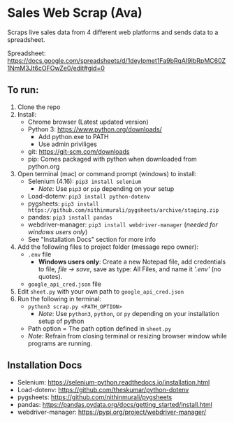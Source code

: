 # Sales Web Scrap (Ava)
Scraps live sales data from 4 different web platforms and sends data to a spreadsheet.

Spreadsheet: https://docs.google.com/spreadsheets/d/1deyIpmet1Fa9bRqAI9IbRpMC60Z1NmM3Jt6cOFOwZe0/edit#gid=0

## To run:
1. Clone the repo
2. Install:
    - Chrome browser (Latest updated version)
    - Python 3: https://www.python.org/downloads/
        - Add python.exe to PATH
        - Use admin priviliges
    - git: https://git-scm.com/downloads
    - pip: Comes packaged with python when downloaded from python.org
3. Open terminal (mac) or command prompt (windows) to install:
    - Selenium (4.16): `pip3 install selenium`
        - *Note*: Use `pip3` or `pip` depending on your setup
    - Load-dotenv: `pip3 install python-dotenv`
    - pygsheets: `pip3 install https://github.com/nithinmurali/pygsheets/archive/staging.zip`
    - pandas: `pip3 install pandas`
    - webdriver-manager: `pip3 install webdriver-manager` (*needed for windows users only*)
    - See "Installation Docs" section for more info
4. Add the following files to project folder (message repo owner):
    - `.env` file
        - **Windows users only**: Create a new Notepad file, add credentials to file, *file -> save*, save as type: All Files, and name it *'.env'* (no quotes).
    -  `google_api_cred.json` file
5. Edit `sheet.py` with your own path to `google_api_cred.json`
6. Run the following in terminal:
    - `python3 scrap.py <PATH_OPTION>`
        - *Note*: Use `python3`, `python`, or `py` depending on your installation setup of python
    - Path option = The path option defined in `sheet.py`
    - *Note*: Refrain from closing terminal or resizing browser window while programs are running.

## Installation Docs
- Selenium:  https://selenium-python.readthedocs.io/installation.html
- Load-dotenv: https://github.com/theskumar/python-dotenv 
- pygsheets: https://github.com/nithinmurali/pygsheets
- pandas: https://pandas.pydata.org/docs/getting_started/install.html
- webdriver-manager: https://pypi.org/project/webdriver-manager/



